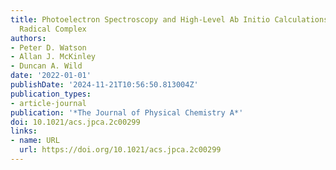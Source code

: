 ```yaml
---
title: Photoelectron Spectroscopy and High-Level Ab Initio Calculations of the Iodide–Methylperoxy
  Radical Complex
authors:
- Peter D. Watson
- Allan J. McKinley
- Duncan A. Wild
date: '2022-01-01'
publishDate: '2024-11-21T10:56:50.813004Z'
publication_types:
- article-journal
publication: '*The Journal of Physical Chemistry A*'
doi: 10.1021/acs.jpca.2c00299
links:
- name: URL
  url: https://doi.org/10.1021/acs.jpca.2c00299
---
```

